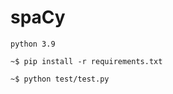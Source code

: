 # spaCy
`python 3.9`

<code>~$ pip install -r requirements.txt</code>

<code>~$ python test/test.py</code>
